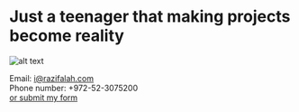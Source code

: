 <h1>Just a teenager that making projects become reality</h1>

![alt text](https://user-images.githubusercontent.com/92949627/152681464-b58a7f9d-2e26-4a33-824a-d3bb2c4296ae.png)

Email: i@razifalah.com<br>
Phone number: +972-52-3075200<br>
[or submit my form](https://razifalah.com/Contact/)
